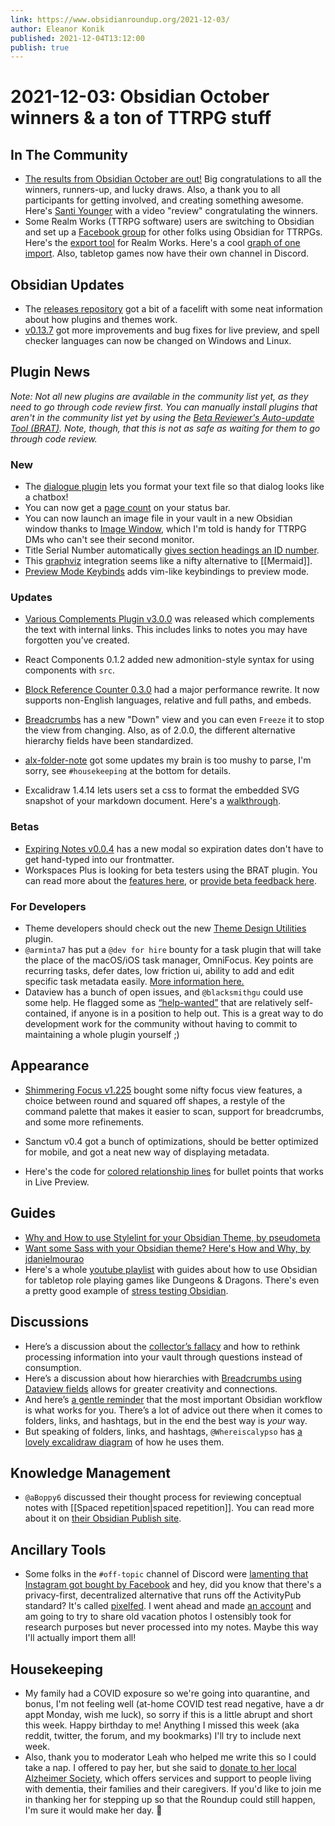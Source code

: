 ```yaml
---
link: https://www.obsidianroundup.org/2021-12-03/
author: Eleanor Konik
published: 2021-12-04T13:12:00
publish: true
---
```


# 2021-12-03: Obsidian October winners & a ton of TTRPG stuff

## In The Community

-   [The results from Obsidian October are out!](https://obsidian.md/october2021) Big congratulations to all the winners, runners-up, and lucky draws. Also, a thank you to all participants for getting involved, and creating something awesome. Here's [Santi Younger](https://www.youtube.com/watch?v=-WnHWQrCC-s) with a video "review" congratulating the winners.
-   Some Realm Works (TTRPG software) users are switching to Obsidian and set up a [Facebook group](https://www.facebook.com/groups/obsidianttrpgusers/) for other folks using Obsidian for TTRPGs. Here's the [export tool](https://github.com/farling42/RWoutput) for Realm Works. Here's a cool [graph of one import](https://discord.com/channels/686053708261228577/709712341066842113/916183808657743922). Also, tabletop games now have their own channel in Discord.

## Obsidian Updates

-   The [releases repository](https://github.com/obsidianmd/obsidian-releases) got a bit of a facelift with some neat information about how plugins and themes work.
-   [v0.13.7](https://forum.obsidian.md/t/obsidian-release-v0-13-7-insider-build/28061) got more improvements and bug fixes for live preview, and spell checker languages can now be changed on Windows and Linux.

## Plugin News

_Note: Not all new plugins are available in the community list yet, as they need to go through code review first. You can manually install plugins that aren't in the community list yet by using the [Beta Reviewer's Auto-update Tool (BRAT)](https://github.com/TfTHacker/obsidian42-brat). Note, though, that this is not as safe as waiting for them to go through code review._

### New

-   The [dialogue plugin](https://github.com/holubj/obsidian-dialogue-plugin) lets you format your text file so that dialog looks like a chatbox!
-   You can now get a [page count](https://github.com/ReaderGuy42/Obsidian-Page-Count) on your status bar.
-   You can now launch an image file in your vault in a new Obsidian window thanks to [Image Window](https://github.com/valentine195/obsidian-image-window), which I'm told is handy for TTRPG DMs who can't see their second monitor.
-   Title Serial Number automatically [gives section headings an ID number](https://github.com/yalvhe2009/obsidian-title-serial-number-plugin).
-   This [graphviz](https://github.com/QAMichaelPeng/obsidian-graphviz) integration seems like a nifty alternative to [[Mermaid]].
-   [Preview Mode Keybinds](https://github.com/horriblename/preview-mode-keybinds-obsidian) adds vim-like keybindings to preview mode.

### Updates

-   [Various Complements Plugin v3.0.0](https://github.com/tadashi-aikawa/obsidian-various-complements-plugin/releases/tag/3.0.0) was released which complements the text with internal links. This includes links to notes you may have forgotten you’ve created.
-   React Components 0.1.2 added new admonition-style syntax for using components with `src`.
-   [Block Reference Counter 0.3.0](https://github.com/shabegom/obsidian-reference-count) had a major performance rewrite. It now supports non-English languages, relative and full paths, and embeds.

-   [Breadcrumbs](https://github.com/SkepticMystic/breadcrumbs/wiki) has a new "Down" view and you can even `Freeze` it to stop the view from changing. Also, as of 2.0.0, the different alternative hierarchy fields have been standardized.
-   [alx-folder-note](https://github.com/aidenlx/alx-folder-note/releases/tag/0.12.2) got some updates my brain is too mushy to parse, I'm sorry, see `#housekeeping` at the bottom for details.
-   Excalidraw 1.4.14 lets users set a css to format the embedded SVG snapshot of your markdown document. Here's a [walkthrough](https://t.co/nk4bjXq0UR).

### Betas

-   [Expiring Notes v0.0.4](https://github.com/joerncodes/obsidian-expiring-notes) has a new modal so expiration dates don't have to get hand-typed into our frontmatter.
-   Workspaces Plus is looking for beta testers using the BRAT plugin. You can read more about the [features here](https://github.com/nothingislost/obsidian-workspaces-plus/wiki/Readme-for-next-public-release), or [provide beta feedback here](https://discord.com/channels/686053708261228577/855181471643861002/915264349189324830).

### For Developers

-   Theme developers should check out the new [Theme Design Utilities](https://github.com/chrisgrieser/obsidian-theme-design-utilities) plugin.
-   `@arminta7` has put a `@dev for hire` bounty for a task plugin that will take the place of the macOS/iOS task manager, OmniFocus. Key points are recurring tasks, defer dates, low friction ui, ability to add and edit specific task metadata easily. [More information here.](https://discord.com/channels/686053708261228577/840286264964022302/916403851588931664)
-   Dataview has a bunch of open issues, and `@blacksmithgu` could use some help. He flagged some as [“help-wanted”](https://github.com/blacksmithgu/obsidian-dataview/issues?q=is%3Aissue+is%3Aopen+label%3Ahelp-wanted) that are relatively self-contained, if anyone is in a position to help out. This is a great way to do development work for the community without having to commit to maintaining a whole plugin yourself ;)

## Appearance

-   [Shimmering Focus v1.225](https://github.com/chrisgrieser/shimmering-focus/blob/main/Changelog.md) bought some nifty focus view features, a choice between round and squared off shapes, a restyle of the command palette that makes it easier to scan, support for breadcrumbs, and some more refinements.
-   Sanctum v0.4 got a bunch of optimizations, should be better optimized for mobile, and got a neat new way of displaying metadata.

-   Here's the code for [colored relationship lines](https://gist.github.com/GitMurf/5122c0c8405ffa36a03049d9f4434bf4) for bullet points that works in Live Preview.

## Guides

-   [Why and How to use Stylelint for your Obsidian Theme, by pseudometa](https://publish.obsidian.md/hub/04+-+Guides%2C+Workflows%2C+%26+Courses/Guides/Why+and+How+to+use+Stylelint+for+your+Obsidian+Theme)
-   [Want some Sass with your Obsidian theme? Here's How and Why, by jdanielmourao](https://publish.obsidian.md/hub/04+-+Guides%2C+Workflows%2C+%26+Courses/Guides/Want+some+Sass+with+your+obsidian+theme%E2%80%BD+here%27s+How+and+Why)
-   Here's a whole [youtube playlist](https://www.youtube.com/playlist?list=PLV5XWfKkFpk7MJTKv5YdSSpT9b-vLslWu) with guides about how to use Obsidian for tabletop role playing games like Dungeons & Dragons. There's even a pretty good example of [stress testing Obsidian](https://youtu.be/newKX6mQJ9M).

## Discussions

-   Here’s a discussion about the [collector’s fallacy](https://discord.com/channels/686053708261228577/771575014382108672/914132835584077824) and how to rethink processing information into your vault through questions instead of consumption.
-   Here’s a discussion about how hierarchies with [Breadcrumbs using Dataview fields](https://discord.com/channels/686053708261228577/710585052769157141/914579583490207744) allows for greater creativity and connections.
-   And here’s [a gentle reminder](https://discord.com/channels/686053708261228577/710585052769157141/915770147673882724) that the most important Obsidian workflow is what works for you. There’s a lot of advice out there when it comes to folders, links, and hashtags, but in the end the best way is _your_ way.
-   But speaking of folders, links, and hashtags, `@Whereiscalypso` has [a lovely excalidraw diagram](https://discord.com/channels/686053708261228577/744933215063638183/916205731609473034) of how he uses them.

## Knowledge Management

-   `@aBoppy6` discussed their thought process for reviewing conceptual notes with [[Spaced repetition|spaced repetition]]. You can read more about it on [their Obsidian Publish site](https://publish.obsidian.md/tim/50_Projects/Using+spaced+repetition+for+your+conceptual+notes).

## Ancillary Tools

-   Some folks in the `#off-topic` channel of Discord were [lamenting that Instagram got bought by Facebook](https://discord.com/channels/686053708261228577/700466324840775831/916318322637832202) and hey, did you know that there's a privacy-first, decentralized alternative that runs off the ActivityPub standard? It's called [pixelfed](https://switching.software/replace/instagram/). I went ahead and made [an account](https://pixelfed.social/eleanorkonik) and am going to try to share old vacation photos I ostensibly took for research purposes but never processed into my notes. Maybe this way I'll actually import them all!

## Housekeeping

-   My family had a COVID exposure so we're going into quarantine, and bonus, I'm not feeling well (at-home COVID test read negative, have a dr appt Monday, wish me luck), so sorry if this is a little abrupt and short this week. Happy birthday to me! Anything I missed this week (aka reddit, twitter, the forum, and my bookmarks) I'll try to include next week.
-   Also, thank you to moderator Leah who helped me write this so I could take a nap. I offered to pay her, but she said to [donate to her local Alzheimer Society](https://alzheimer.ca/greybruce/en/take-action/donate), which offers services and support to people living with dementia, their families and their caregivers. If you'd like to join me in thanking her for stepping up so that the Roundup could still happen, I'm sure it would make her day. 💚